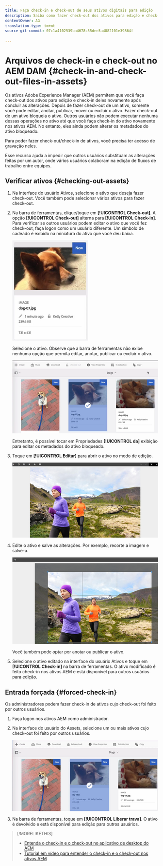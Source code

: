 ```yaml
---
title: Faça check-in e check-out de seus ativos digitais para edição
description: Saiba como fazer check-out dos ativos para edição e check-in deles novamente após a conclusão das alterações.
contentOwner: AG
translation-type: tm+mt
source-git-commit: 07c1a4102539ba4678c55dee3a4882101e39864f

---
```



# Arquivos de check-in e check-out no AEM DAM {#check-in-and-check-out-files-in-assets}

Os ativos Adobe Experience Manager (AEM) permitem que você faça check-out dos ativos para edição e check-in deles novamente após concluir as alterações. Depois de fazer check-out de um ativo, somente você pode editar, anotar, publicar, mover ou excluir o ativo. Fazer check-out de um ativo bloqueia o ativo. Outros usuários não podem executar nenhuma dessas operações no ativo até que você faça check-in do ativo novamente nos ativos AEM. No entanto, eles ainda podem alterar os metadados do ativo bloqueado.

Para poder fazer check-out/check-in de ativos, você precisa ter acesso de gravação neles.

Esse recurso ajuda a impedir que outros usuários substituam as alterações feitas por um autor, onde vários usuários colaboram na edição de fluxos de trabalho entre equipes.

## Verificar ativos {#checking-out-assets}

1. Na interface do usuário Ativos, selecione o ativo que deseja fazer check-out. Você também pode selecionar vários ativos para fazer check-out.
1. Na barra de ferramentas, clique/toque em **[!UICONTROL Check-out]**.
A opção **[!UICONTROL Check-out]** alterna para **[!UICONTROL Check-in]**.
Para verificar se outros usuários podem editar o ativo que você fez check-out, faça logon como um usuário diferente. Um símbolo de cadeado é exibido na miniatura do ativo que você deu baixa.

   ![chlimage_1-471](assets/chlimage_1-471.png)

   Selecione o ativo. Observe que a barra de ferramentas não exibe nenhuma opção que permita editar, anotar, publicar ou excluir o ativo.

   ![chlimage_1-472](assets/chlimage_1-472.png)

   Entretanto, é possível tocar em Propriedades **[!UICONTROL da]** exibição para editar os metadados do ativo bloqueado.

1. Toque em **[!UICONTROL Editar]** para abrir o ativo no modo de edição.

   ![chlimage_1-473](assets/chlimage_1-473.png)

1. Edite o ativo e salve as alterações. Por exemplo, recorte a imagem e salve-a.

   ![chlimage_1-474](assets/chlimage_1-474.png)

   Você também pode optar por anotar ou publicar o ativo.

1. Selecione o ativo editado na interface do usuário Ativos e toque em **[!UICONTROL Check-in]** na barra de ferramentas. O ativo modificado é feito check-in nos ativos AEM e está disponível para outros usuários para edição.

## Entrada forçada {#forced-check-in}

Os administradores podem fazer check-in de ativos cujo check-out foi feito por outros usuários.

1. Faça logon nos ativos AEM como administrador.
1. Na interface do usuário do Assets, selecione um ou mais ativos cujo check-out foi feito por outros usuários.

   ![chlimage_1-476](assets/chlimage_1-476.png)

1. Na barra de ferramentas, toque em **[!UICONTROL Liberar trava]**. O ativo é devolvido e está disponível para edição para outros usuários.

>[!MORELIKETHIS]
>
>* [Entenda o check-in e o check-out no aplicativo de desktop do AEM](https://docs.adobe.com/content/help/en/experience-manager-desktop-app/using/using.html#how-app-works2)
>* [Tutorial em vídeo para entender o check-in e o check-out nos ativos AEM](https://docs.adobe.com/content/help/en/experience-manager-learn/assets/collaboration/checkin-checkout-technical-video-understand.html)

